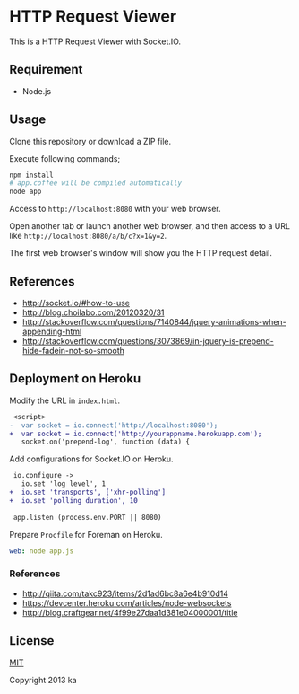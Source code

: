 # HTTP Request Viewer

This is a HTTP Request Viewer with Socket.IO.

## Requirement

* Node.js

## Usage

Clone this repository or download a ZIP file.

Execute following commands;

```sh
npm install
# app.coffee will be compiled automatically
node app
```

Access to `http://localhost:8080` with your web browser.

Open another tab or launch another web browser,
and then access to a URL like `http://localhost:8080/a/b/c?x=1&y=2`.

The first web browser's window will show you the HTTP request detail.

## References

* http://socket.io/#how-to-use
* http://blog.choilabo.com/20120320/31
* http://stackoverflow.com/questions/7140844/jquery-animations-when-appending-html
* http://stackoverflow.com/questions/3073869/in-jquery-is-prepend-hide-fadein-not-so-smooth

## Deployment on Heroku

Modify the URL in `index.html`.

```diff
 <script>
-  var socket = io.connect('http://localhost:8080');
+  var socket = io.connect('http://yourappname.herokuapp.com');
   socket.on('prepend-log', function (data) {
```

Add configurations for Socket.IO on Heroku.

```diff
 io.configure ->
   io.set 'log level', 1
+  io.set 'transports', ['xhr-polling']
+  io.set 'polling duration', 10
 
 app.listen (process.env.PORT || 8080)
```

Prepare `Procfile` for Foreman on Heroku.

```yaml
web: node app.js
```

### References

* http://qiita.com/takc923/items/2d1ad6bc8a6e4b910d14
* https://devcenter.heroku.com/articles/node-websockets
* http://blog.craftgear.net/4f99e27daa1d381e04000001/title

## License

[MIT](http://opensource.org/licenses/MIT)

Copyright 2013 ka

